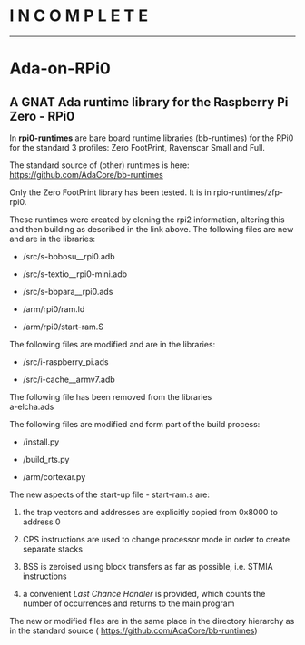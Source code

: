I N C O M P L E T E
===================
____________________

# Ada-on-RPi0

## A GNAT Ada runtime library for the Raspberry Pi Zero - RPi0

In **rpi0-runtimes** are bare board runtime libraries (bb-runtimes) for the RPi0 for the standard 3 profiles: Zero FootPrint, Ravenscar Small and Full.

The standard source of (other) runtimes is here: https://github.com/AdaCore/bb-runtimes

Only the Zero FootPrint library has been tested. It is in rpio-runtimes/zfp-rpi0.

These runtimes were created by cloning the rpi2 information, altering this and then building as described in the link above.  The following files are new and are in the libraries:

- /src/s-bbbosu__rpi0.adb 
   
- /src/s-textio__rpi0-mini.adb
   
- /src/s-bbpara__rpi0.ads
   
- /arm/rpi0/ram.ld 
   
- /arm/rpi0/start-ram.S 
   
The following files are modified and are in the libraries:

- /src/i-raspberry_pi.ads
   
- /src/i-cache__armv7.adb
   
The following file has been removed from the libraries  
   a-elcha.ads

The following files are modified and form part of the build process:
   
- /install.py 
      
 - /build_rts.py
      
 - /arm/cortexar.py 
      
  The new aspects of the start-up file - start-ram.s are:
  
  1. the trap vectors and addresses are explicitly copied from 0x8000 to address 0
  
  2. CPS instructions are used to change processor mode in order to create separate stacks
  
  3. BSS is zeroised using block transfers as far as possible, i.e. STMIA instructions
  
  4. a convenient *Last Chance Handler* is provided, which counts the number of occurrences and returns to the main program
  
  
  The new or modified files are in the same place in the directory hierarchy as in the standard source ( https://github.com/AdaCore/bb-runtimes)
  
  
